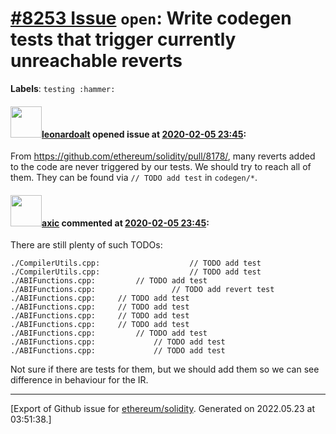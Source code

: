 # [\#8253 Issue](https://github.com/ethereum/solidity/issues/8253) `open`: Write codegen tests that trigger currently unreachable reverts
**Labels**: `testing :hammer:`


#### <img src="https://avatars.githubusercontent.com/u/504195?u=ce2facd14af9fd474ebff49f0d44891f56f7500f&v=4" width="50">[leonardoalt](https://github.com/leonardoalt) opened issue at [2020-02-05 23:45](https://github.com/ethereum/solidity/issues/8253):

From https://github.com/ethereum/solidity/pull/8178/, many reverts added to the code are never triggered by our tests. We should try to reach all of them.
They can be found via `// TODO add test` in `codegen/*`.

#### <img src="https://avatars.githubusercontent.com/u/20340?v=4" width="50">[axic](https://github.com/axic) commented at [2020-02-05 23:45](https://github.com/ethereum/solidity/issues/8253#issuecomment-734515190):

There are still plenty of such TODOs:
```
./CompilerUtils.cpp:					// TODO add test
./CompilerUtils.cpp:					// TODO add test
./ABIFunctions.cpp:			// TODO add test
./ABIFunctions.cpp:					// TODO add revert test
./ABIFunctions.cpp:		// TODO add test
./ABIFunctions.cpp:		// TODO add test
./ABIFunctions.cpp:		// TODO add test
./ABIFunctions.cpp:		// TODO add test
./ABIFunctions.cpp:			// TODO add test
./ABIFunctions.cpp:				// TODO add test
./ABIFunctions.cpp:				// TODO add test
```

Not sure if there are tests for them, but we should add them so we can see difference in behaviour for the IR.


-------------------------------------------------------------------------------



[Export of Github issue for [ethereum/solidity](https://github.com/ethereum/solidity). Generated on 2022.05.23 at 03:51:38.]
